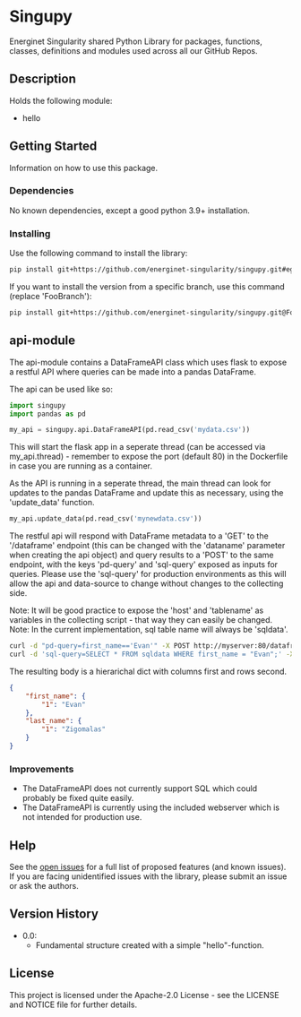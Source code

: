 # Singupy

Energinet Singularity shared Python Library for packages, functions, classes, definitions and modules used across all our GitHub Repos.

## Description

Holds the following module:
* hello

## Getting Started

Information on how to use this package.

### Dependencies

No known dependencies, except a good python 3.9+ installation.

### Installing

Use the following command to install the library:
````bash
pip install git+https://github.com/energinet-singularity/singupy.git#egg=singupy
````

If you want to install the version from a specific branch, use this command (replace 'FooBranch'):

````bash
pip install git+https://github.com/energinet-singularity/singupy.git@FooBranch#egg=singupy
````

## api-module

The api-module contains a DataFrameAPI class which uses flask to expose a restful API where queries can be made into a pandas DataFrame.

The api can be used like so:
````python
import singupy
import pandas as pd

my_api = singupy.api.DataFrameAPI(pd.read_csv('mydata.csv'))
````

This will start the flask app in a seperate thread (can be accessed via my_api.thread) - remember to expose the port (default 80) in the Dockerfile in case you are running as a container.

As the API is running in a seperate thread, the main thread can look for updates to the pandas DataFrame and update this as necessary, using the 'update_data' function.

````python
my_api.update_data(pd.read_csv('mynewdata.csv'))
````

The restful api will respond with DataFrame metadata to a 'GET' to the '/dataframe' endpoint (this can be changed with the 'dataname' parameter when creating the api object) and query results to a 'POST' to the same endpoint, with the keys 'pd-query' and 'sql-query' exposed as inputs for queries. Please use the 'sql-query' for production environments as this will allow the api and data-source to change without changes to the collecting side.

Note: It will be good practice to expose the 'host' and 'tablename' as variables in the collecting script - that way they can easily be changed.
Note: In the current implementation, sql table name will always be 'sqldata'.

````bash
curl -d "pd-query=first_name=='Evan'" -X POST http://myserver:80/dataframe
curl -d 'sql-query=SELECT * FROM sqldata WHERE first_name = "Evan";' -X POST http://myserver:80/dataframe
````

The resulting body is a hierarichal dict with columns first and rows second.

````json
{
    "first_name": {
        "1": "Evan"
    },
    "last_name": {
        "1": "Zigomalas"
    }
}
````

### Improvements

- The DataFrameAPI does not currently support SQL which could probably be fixed quite easily.
- The DataFrameAPI is currently using the included webserver which is not intended for production use.

## Help

See the [open issues](https://github.com/energinet-singularity/singupy/issues) for a full list of proposed features (and known issues).
If you are facing unidentified issues with the library, please submit an issue or ask the authors.

## Version History

* 0.0:
    * Fundamental structure created with a simple "hello"-function.

## License

This project is licensed under the Apache-2.0 License - see the LICENSE and NOTICE file for further details.